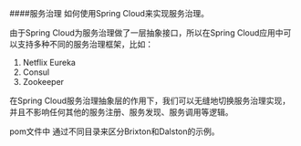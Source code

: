 ####服务治理
如何使用Spring Cloud来实现服务治理。

由于Spring Cloud为服务治理做了一层抽象接口，所以在Spring Cloud应用中可以支持多种不同的服务治理框架，比如：
1. Netflix Eureka
2. Consul
3. Zookeeper

在Spring Cloud服务治理抽象层的作用下，我们可以无缝地切换服务治理实现，并且不影响任何其他的服务注册、服务发现、服务调用等逻辑。

pom文件中<dependencyManagement>
通过不同目录来区分Brixton和Dalston的示例。